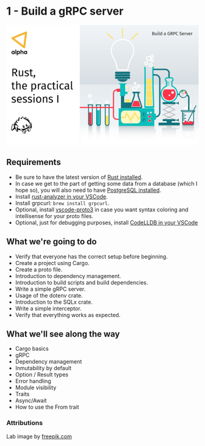 # 1 - Build a gRPC server

![rust_practical_sessions_01](assets/rust_practical_sessions_1.png)

## Requirements

- Be sure to have the latest version of [Rust installed](https://www.rust-lang.org/tools/install).
- In case we get to the part of getting some data from a database (which I hope so), you will also need to have [PostgreSQL installed](https://www.postgresql.org/download/).
- Install [rust-analyzer in your VSCode](https://marketplace.visualstudio.com/items?itemName=matklad.rust-analyzer).
- Install grpcurl: `brew install grpcurl`.
- Optional, install [vscode-proto3](https://marketplace.visualstudio.com/items?itemName=zxh404.vscode-proto3) in case you want syntax coloring and intellisense for your proto files.
- Optional, just for debugging purposes, install [CodeLLDB in your VSCode](https://marketplace.visualstudio.com/items?itemName=vadimcn.vscode-lldb)

## What we're going to do

- Verify that everyone has the correct setup before beginning.
- Create a project using Cargo.
- Create a proto file.
- Introduction to dependency management.
- Introduction to build scripts and build dependencies.
- Write a simple gRPC server.
- Usage of the dotenv crate.
- Introduction to the SQLx crate.
- Write a simple interceptor.
- Verify that everything works as expected.

## What we'll see along the way

- Cargo basics
- gRPC
- Dependency management
- Inmutability by default
- Option / Result types
- Error handling
- Module visibility
- Traits
- Async/Await
- How to use the From trait

### Attributions

Lab image by [freepik.com](https://www.freepik.com/free-photos-vectors/background)
